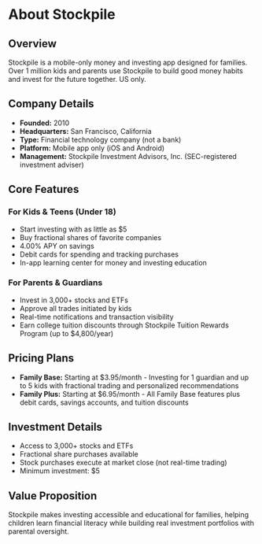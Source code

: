 # About Stockpile

## Overview
Stockpile is a mobile-only money and investing app designed for families. Over 1 million kids and parents use Stockpile to build good money habits and invest for the future together. US only.

## Company Details
- **Founded:** 2010
- **Headquarters:** San Francisco, California
- **Type:** Financial technology company (not a bank)
- **Platform:** Mobile app only (iOS and Android)
- **Management:** Stockpile Investment Advisors, Inc. (SEC-registered investment adviser)

## Core Features

### For Kids & Teens (Under 18)
- Start investing with as little as $5
- Buy fractional shares of favorite companies
- 4.00% APY on savings
- Debit cards for spending and tracking purchases
- In-app learning center for money and investing education

### For Parents & Guardians
- Invest in 3,000+ stocks and ETFs
- Approve all trades initiated by kids
- Real-time notifications and transaction visibility
- Earn college tuition discounts through Stockpile Tuition Rewards Program (up to $4,800/year)

## Pricing Plans
- **Family Base:** Starting at $3.95/month - Investing for 1 guardian and up to 5 kids with fractional trading and personalized recommendations
- **Family Plus:** Starting at $6.95/month - All Family Base features plus debit cards, savings accounts, and tuition discounts

## Investment Details
- Access to 3,000+ stocks and ETFs
- Fractional share purchases available
- Stock purchases execute at market close (not real-time trading)
- Minimum investment: $5

## Value Proposition
Stockpile makes investing accessible and educational for families, helping children learn financial literacy while building real investment portfolios with parental oversight.
